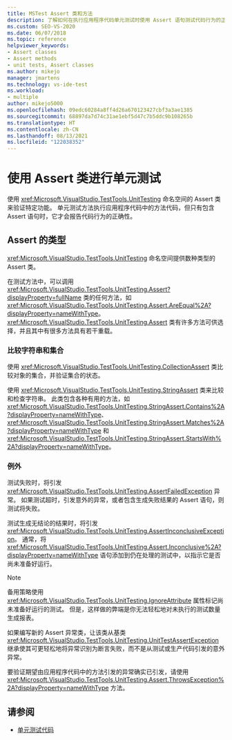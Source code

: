 ```yaml
---
title: MSTest Assert 类和方法
description: 了解如何在执行应用程序代码单元测试时使用 Assert 语句测试代码行为的正确性。
ms.custom: SEO-VS-2020
ms.date: 06/07/2018
ms.topic: reference
helpviewer_keywords:
- Assert classes
- Assert methods
- unit tests, Assert classes
ms.author: mikejo
manager: jmartens
ms.technology: vs-ide-test
ms.workload:
- multiple
author: mikejo5000
ms.openlocfilehash: 09edc60284a8ff4d26a670123427cbf3a3ae1385
ms.sourcegitcommit: 68897da7d74c31ae1ebf5d47c7b5ddc9b108265b
ms.translationtype: HT
ms.contentlocale: zh-CN
ms.lasthandoff: 08/13/2021
ms.locfileid: "122038352"
---
```

# <a name="use-assert-classes-for-unit-testing"></a>使用 Assert 类进行单元测试

使用 <xref:Microsoft.VisualStudio.TestTools.UnitTesting> 命名空间的 Assert 类来验证特定功能。 单元测试方法执行应用程序代码中的方法代码，但只有包含 Assert 语句时，它才会报告代码行为的正确性。

## <a name="kinds-of-asserts"></a>Assert 的类型

<xref:Microsoft.VisualStudio.TestTools.UnitTesting> 命名空间提供数种类型的 Assert 类。

在测试方法中，可以调用 <xref:Microsoft.VisualStudio.TestTools.UnitTesting.Assert?displayProperty=fullName> 类的任何方法，如 <xref:Microsoft.VisualStudio.TestTools.UnitTesting.Assert.AreEqual%2A?displayProperty=nameWithType>。 <xref:Microsoft.VisualStudio.TestTools.UnitTesting.Assert> 类有许多方法可供选择，并且其中有很多方法具有若干重载。

### <a name="compare-strings-and-collections"></a>比较字符串和集合

使用 <xref:Microsoft.VisualStudio.TestTools.UnitTesting.CollectionAssert> 类比较对象的集合，并验证集合的状态。

使用 <xref:Microsoft.VisualStudio.TestTools.UnitTesting.StringAssert> 类来比较和检查字符串。 此类包含各种有用的方法，如 <xref:Microsoft.VisualStudio.TestTools.UnitTesting.StringAssert.Contains%2A?displayProperty=nameWithType>、<xref:Microsoft.VisualStudio.TestTools.UnitTesting.StringAssert.Matches%2A?displayProperty=nameWithType> 和 <xref:Microsoft.VisualStudio.TestTools.UnitTesting.StringAssert.StartsWith%2A?displayProperty=nameWithType>。

### <a name="exceptions"></a>例外

测试失败时，将引发 <xref:Microsoft.VisualStudio.TestTools.UnitTesting.AssertFailedException> 异常。 如果测试超时，引发意外的异常，或者包含生成失败结果的 Assert 语句，则测试将失败。

测试生成无结论的结果时，将引发 <xref:Microsoft.VisualStudio.TestTools.UnitTesting.AssertInconclusiveException>。 通常，将 <xref:Microsoft.VisualStudio.TestTools.UnitTesting.Assert.Inconclusive%2A?displayProperty=nameWithType> 语句添加到仍在处理的测试中，以指示它是否尚未准备好运行。

> [!NOTE]
> 备用策略使用 <xref:Microsoft.VisualStudio.TestTools.UnitTesting.IgnoreAttribute> 属性标记尚未准备好运行的测试。 但是，这样做的弊端是你无法轻松地对未执行的测试数量生成报表。

如果编写新的 Assert 异常类，让该类从基类 <xref:Microsoft.VisualStudio.TestTools.UnitTesting.UnitTestAssertException> 继承使其可更轻松地将异常识别为断言失败，而不是从测试或生产代码引发的意外异常。

要验证期望由应用程序代码中的方法引发的异常确实已引发，请使用 <xref:Microsoft.VisualStudio.TestTools.UnitTesting.Assert.ThrowsException%2A?displayProperty=nameWithType> 方法。

## <a name="see-also"></a>请参阅

- [单元测试代码](../test/unit-test-your-code.md)
